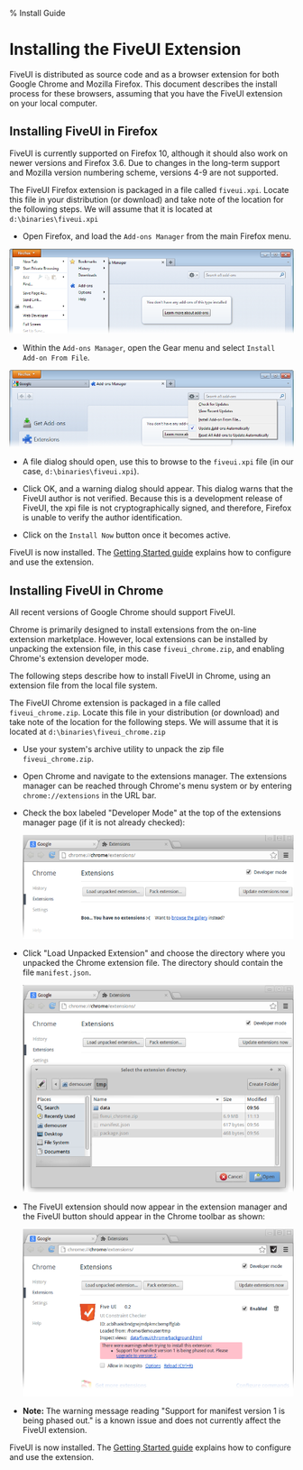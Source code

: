% Install Guide

# Installing the FiveUI Extension

FiveUI is distributed as source code and as a browser extension for
both Google Chrome and Mozilla Firefox.  This document describes the
install process for these browsers, assuming that you have the FiveUI
extension on your local computer.

## Installing FiveUI in Firefox

FiveUI is currently supported on Firefox 10, although it should also
work on newer versions and Firefox 3.6.  Due to changes in the
long-term support and Mozilla version numbering scheme, versions 4-9
are not supported.

The FiveUI Firefox extension is packaged in a file called
`fiveui.xpi`.  Locate this file in your distribution (or download) and
take note of the location for the following steps.  We will assume
that it is located at `d:\binaries\fiveui.xpi`

 * Open Firefox, and load the `Add-ons Manager` from the main Firefox
   menu.

![Access the Firefox Add-ons Manager from the main Firefox menu](figures/ff-menu.png)

 * Within the `Add-ons Manager`, open the Gear menu and select
   `Install Add-on From File`.

![The Add-ons Manager Gear menu has an install from file entry.](figures/ff-add-on-installer.png)

 * A file dialog should open, use this to browse to the `fiveui.xpi`
   file (in our case, `d:\binaries\fiveui.xpi`).

 * Click OK, and a warning dialog should appear.  This dialog warns
   that the FiveUI author is not verified.  Because this is a
   development release of FiveUI, the xpi file is not
   cryptographically signed, and therefore, Firefox is unable to
   verify the author identification.

 * Click on the `Install Now` button once it becomes active.

FiveUI is now installed.  The [Getting Started guide](gettingStarted.html)
explains how to configure and use the extension.

## Installing FiveUI in Chrome

All recent versions of Google Chrome should support FiveUI.

Chrome is primarily designed to install extensions from the on-line
extension marketplace. However, local extensions can be installed by
unpacking the extension file, in this case `fiveui_chrome.zip`, and
enabling Chrome's extension developer mode.

The following steps describe how to install FiveUI in Chrome, using an
extension file from the local file system.

The FiveUI Chrome extension is packaged in a file called `fiveui_chrome.zip`.
Locate this file in your distribution (or download) and take note of
the location for the following steps.  We will assume that it is
located at `d:\binaries\fiveui_chrome.zip`

 * Use your system's archive utility to unpack the zip file `fiveui_chrome.zip`.
 * Open Chrome and navigate to the extensions manager.  The extensions manager can be reached
   through Chrome's menu system or by entering ```chrome://extensions```
   in the URL bar.
 * Check the box labeled "Developer Mode" at the top of the extensions manager
   page (if it is not already checked):

    ![Enable Chrome developer mode](figures/chrome_developer_mode.png)
 * Click "Load Unpacked Extension" and choose the directory where you unpacked
   the Chrome extension file. The directory should contain the file `manifest.json`.

    ![Load Unpacked Extension](figures/load_unpacked_extension.png)
 * The FiveUI extension should now appear in the extension manager and the
   FiveUI button should appear in the Chrome toolbar as shown:

    ![FiveUI Installed](figures/fiveui_installed.png)
 * **Note:** The warning message reading "Support for manifest version 1 is being phased out."
   is a known issue and does not currently affect the FiveUI extension.

FiveUI is now installed.  The [Getting Started guide](gettingStarted.html)
explains how to configure and use the extension.
